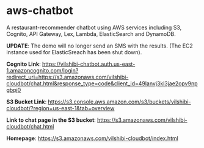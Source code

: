 # aws-chatbot
A restaurant-recommender chatbot using AWS services including S3, Cognito, API Gateway, Lex, Lambda, ElasticSearch and DynamoDB.

<b>UPDATE</b>: The demo will no longer send an SMS with the results. (The EC2 instance used for ElasticSreach has been shut down).

<b>Cognito Link</b>: https://vilshibi-chatbot.auth.us-east-1.amazoncognito.com/login?redirect_uri=https://s3.amazonaws.com/vilshibi-cloudbot/chat.html&response_type=code&client_id=49lanvj3kl3jae2opv9npgbpj0

<b>S3 Bucket Link</b>: https://s3.console.aws.amazon.com/s3/buckets/vilshibi-cloudbot/?region=us-east-1&tab=overview

<b>Link to chat page in the S3 bucket</b>: https://s3.amazonaws.com/vilshibi-cloudbot/chat.html

<b>Homepage</b>: https://s3.amazonaws.com/vilshibi-cloudbot/index.html
